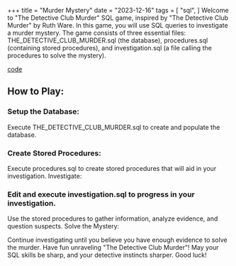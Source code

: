 +++
title = "Murder Mystery"
date = "2023-12-16"
tags = [
    "sql",
]
Welcome to "The Detective Club Murder" SQL game, inspired by "The Detective Club Murder" by Ruth Ware. In this game, you will use SQL queries to investigate a murder mystery. The game consists of three essential files: THE_DETECTIVE_CLUB_MURDER.sql (the database), procedures.sql (containing stored procedures), and investigation.sql (a file calling the procedures to solve the mystery).
<!--more-->
[code](https://github.com/le-que/Murder-Mystery)
## How to Play:
### Setup the Database:
Execute THE_DETECTIVE_CLUB_MURDER.sql to create and populate the database.

### Create Stored Procedures:
Execute procedures.sql to create stored procedures that will aid in your investigation.
Investigate:

### Edit and execute investigation.sql to progress in your investigation.
Use the stored procedures to gather information, analyze evidence, and question suspects.
Solve the Mystery:

Continue investigating until you believe you have enough evidence to solve the murder.
Have fun unraveling "The Detective Club Murder"! May your SQL skills be sharp, and your detective instincts sharper. Good luck!
